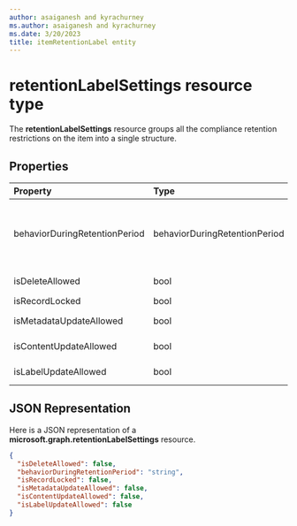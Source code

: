```yaml
---
author: asaiganesh and kyrachurney
ms.author: asaiganesh and kyrachurney
ms.date: 3/20/2023
title: itemRetentionLabel entity
---
```


# retentionLabelSettings resource type

The **retentionLabelSettings** resource groups all the compliance retention restrictions on the item into a single structure.

## Properties

| Property                      | Type                          | Description                                                                                                                                                                                                                                                |
| :---------------------------- | :---------------------------- | :--------------------------------------------------------------------------------------------------------------------------------------------------------------------------------------------------------------------------------------------------------- |
| behaviorDuringRetentionPeriod | behaviorDuringRetentionPeriod | Describes item behavior during retention period. Possible values are - doNotRetain, retain, retainAsRecord, retainAsRegulatoryRecord, unknownFutureValue. Check - microsoft.graph.security.behaviorDuringRetentionPeriod enum for more details. Read-only. |
| isDeleteAllowed               | bool                          | Specifies whether the document deletion is allowed or not. Read-only.                                                                                                                                                                                      |
| isRecordLocked                | bool                          | Specifies whether the item is locked or not. Read-write.                                                                                                                                                                                                   |
| isMetadataUpdateAllowed       | bool                          | Specifies whether updates to item metadata (Ex. Title field) are blocked or not. Read-only.                                                                                                                                                                |
| isContentUpdateAllowed        | bool                          | Specifies whether updates to document content is allowed or not. Read-only.                                                                                                                                                                                |
| isLabelUpdateAllowed          | bool                          | Specifies whether changing retention label on the document is allowed or not. Read-only.                                                                                                                                                                   |

## JSON Representation

Here is a JSON representation of a **microsoft.graph.retentionLabelSettings** resource.

<!-- {
"blockType": "resource",
"@odata.type": "microsoft.graph.retentionLabelSettings",
"optionalProperties": []
}-->

```json
{
  "isDeleteAllowed": false,
  "behaviorDuringRetentionPeriod": "string",
  "isRecordLocked": false,
  "isMetadataUpdateAllowed": false,
  "isContentUpdateAllowed": false,
  "isLabelUpdateAllowed": false
}
```
